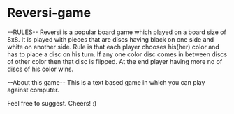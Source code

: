 # Reversi-game
--RULES--
Reversi is a popular board game which played on a board size of 8x8. It is played with pieces that are discs having black on one side and white on another side. 
Rule is that each player chooses his(her) color and has to place a disc on his turn. If any one color disc comes in between discs of other color then that disc is flipped. 
At the end player having more no of discs of his color wins.

--About this game--
This is a text based game in which you can play against computer. 

Feel free to suggest. 
Cheers!
:)
